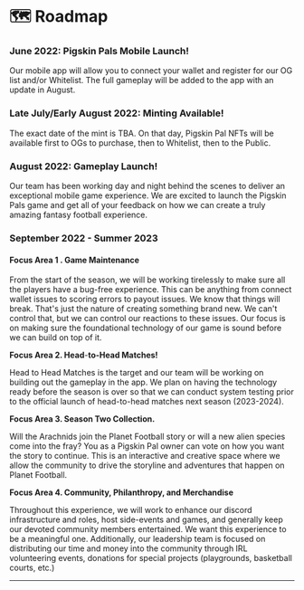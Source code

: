 # 🗺 Roadmap

### June 2022: Pigskin Pals Mobile Launch!

Our mobile app will allow you to connect your wallet and register for our OG list and/or Whitelist. The full gameplay will be added to the app with an update in August.

### Late July/Early August 2022: Minting Available!

The exact date of the mint is TBA. On that day, Pigskin Pal NFTs will be available first to OGs to purchase, then to Whitelist, then to the Public.

### August 2022: Gameplay Launch!

Our team has been working day and night behind the scenes to deliver an exceptional mobile game experience. We are excited to launch the Pigskin Pals game and get all of your feedback on how we can create a truly amazing fantasy football experience.

### September 2022 - Summer 2023

#### Focus Area 1 . Game Maintenance

From the start of the season, we will be working tirelessly to make sure all the players have a bug-free experience. This can be anything from connect wallet issues to scoring errors to payout issues. We know that things will break. That's just the nature of creating something brand new. We can't control that, but we can control our reactions to these issues. Our focus is on making sure the foundational technology of our game is sound before we can build on top of it.

**Focus Area 2. Head**-**to-Head Matches!**

Head to Head Matches is the target and our team will be working on building out the gameplay in the app. We plan on having the technology ready before the season is over so that we can conduct system testing prior to the official launch of head-to-head matches next season (2023-2024).

**Focus Area 3. Season Two Collection.**

Will the Arachnids join the Planet Football story or will a new alien species come into the fray? You as a Pigskin Pal owner can vote on how you want the story to continue. This is an interactive and creative space where we allow the community to drive the storyline and adventures that happen on Planet Football.

**Focus Area 4. Community, Philanthropy, and Merchandise**

Throughout this experience, we will work to enhance our discord infrastructure and roles, host side-events and games, and generally keep our devoted community members entertained. We want this experience to be a meaningful one. Additionally, our leadership team is focused on distributing our time and money into the community through IRL volunteering events, donations for special projects (playgrounds, basketball courts, etc.)



****
